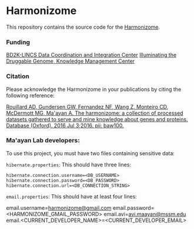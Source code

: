# Harmonizome

This repository contains the source code for the [Harmonizome](http://amp.pharm.mssm.edu/Harmonizome/).

### Funding

[BD2K-LINCS Data Coordination and Integration Center](http://lincs-dcic.org/)
[Illuminating the Druggable Genome, Knowledge Management Center](https://commonfund.nih.gov/idg/overview)

### Citation

Please acknowledge the Harmonizome in your publications by citing the following reference:

[Rouillard AD, Gundersen GW, Fernandez NF, Wang Z, Monteiro CD, McDermott MG, Ma'ayan A. The harmonizome: a collection of processed datasets gathered to serve and mine knowledge about genes and proteins. Database (Oxford). 2016 Jul 3;2016. pii: baw100.](http://database.oxfordjournals.org/content/2016/baw100.short)

### Ma'ayan Lab developers:

To use this project, you must have two files containing sensitive data:

`hibernate.properties`: This should have three lines:

```
hibernate.connection.username=<DB_USERNAME>
hibernate.connection.password=<DB_PASSWORD>
hibernate.connection.url=<DB_CONNECTION_STRING>
```

`email.properties`: This should have at least four lines:

email.username=harmonizome@gmail.com
email.password=<HARMONIZOME_GMAIL_PASSWORD>
email.avi=avi.maayan@mssm.edu
email.<CURRENT_DEVELOPER_NAME>=<CURRENT_DEVELOPER_EMAIL>